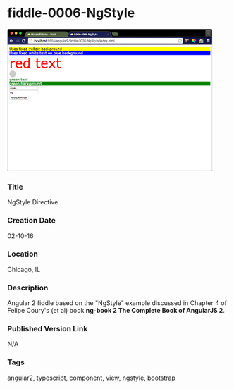 fiddle-0006-NgStyle
======

![Screenshot](screenshot.png)


### Title

NgStyle Directive


### Creation Date

02-10-16


### Location

Chicago, IL


### Description

Angular 2 fiddle based on the "NgStyle" example discussed in Chapter 4 of Felipe Coury's (et al) book **ng-book 2 The Complete Book of AngularJS 2**.


### Published Version Link

N/A


### Tags

angular2, typescript, component, view, ngstyle, bootstrap
